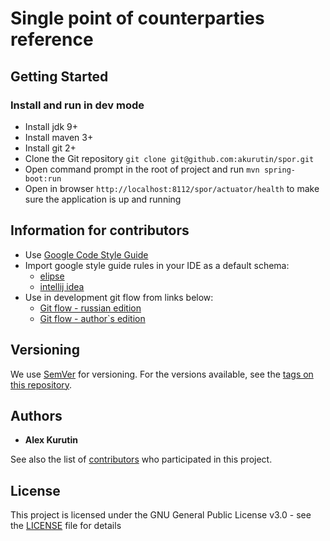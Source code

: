 # Single point of counterparties reference

## Getting Started

### Install and run in dev mode

* Install jdk 9+
* Install maven 3+
* Install git 2+
* Clone the Git repository `git clone git@github.com:akurutin/spor.git`
* Open command prompt in the root of project and run `mvn spring-boot:run`
* Open in browser `http://localhost:8112/spor/actuator/health` to make sure the application is up and running 

## Information for contributors

* Use [Google Code Style Guide](https://google.github.io/styleguide/javaguide.html#s6-programming-practices)
* Import google style guide rules in your IDE as a default schema:
  * [elipse](https://github.com/google/styleguide/blob/gh-pages/eclipse-java-google-style.xml)
  * [intellij idea](https://github.com/google/styleguide/blob/gh-pages/intellij-java-google-style.xml)
* Use in development git flow from links below:
  * [Git flow - russian edition](https://habr.com/ru/post/106912/)
  * [Git flow - author`s edition](https://nvie.com/posts/a-successful-git-branching-model/)

## Versioning

We use [SemVer](http://semver.org/) for versioning. For the versions available, see the [tags on this repository](https://github.com/your/project/tags). 

## Authors

* **Alex Kurutin**

See also the list of [contributors](https://github.com/akurutin/spor/graphs/contributors) who participated in this project.

## License
This project is licensed under the GNU General Public License v3.0 - see the [LICENSE](LICENSE) file for details